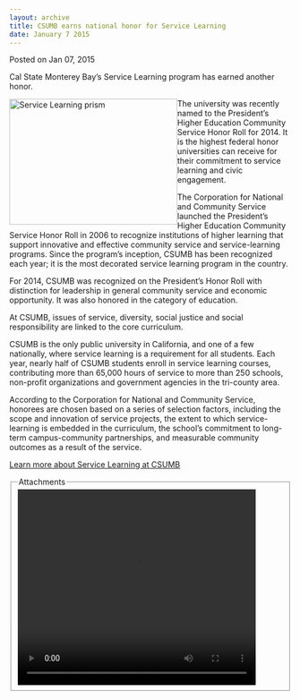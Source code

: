 ```yaml
---
layout: archive
title: CSUMB earns national honor for Service Learning
date: January 7 2015
---
```





<span class="date">Posted on Jan 07, 2015    </span>
<p>Cal State Monterey Bay&#x2019;s Service Learning program has earned
another honor.</p>
<p><img alt="Service Learning prism" src="http://news.csumb.edu/sites/default/files/65/attachments/news/images/service_learning.jpg" style="width:300px; height:225px; float:left">The university was
recently named to the President&#x2019;s Higher Education Community
Service Honor Roll for 2014. It is the highest federal honor
universities can receive for their commitment to service learning
and civic engagement.</img></p>
<p>The Corporation for National and Community Service launched the
President&#x2019;s Higher Education Community Service Honor Roll in 2006
to recognize institutions of higher learning that support
innovative and effective community service and service-learning
programs. Since the program&#x2019;s inception, CSUMB has been recognized
each year; it is the most decorated service learning program in the
country.</p>
<p>For 2014, CSUMB was recognized on the President&#x2019;s Honor Roll
with distinction for leadership in general community service and
economic opportunity. It was also honored in the category of
education.</p>
<p class="pullquote">At CSUMB, issues of service, diversity, social
justice and social responsibility are linked to the core
curriculum.</p>
<p>CSUMB is the only public university in California, and one of a
few nationally, where service learning is a requirement for all
students. Each year, nearly half of CSUMB students enroll in
service learning courses, contributing more than 65,000 hours of
service to more than 250 schools, non-profit organizations and
government agencies in the tri-county area.&#xA0;</p>
<p>According to the Corporation for National and Community Service,
honorees are chosen based on a series of selection factors,
including the scope and innovation of service projects, the extent
to which service-learning is embedded in the curriculum, the
school&#x2019;s commitment to long-term campus-community partnerships, and
measurable community outcomes as a result of the service.</p>
<p><a href="http://service.csumb.edu" rel="nofollow">Learn more
about Service Learning at CSUMB</a></p>
<fieldset class="fieldgroup group-attachments">
<legend>Attachments</legend>
<div class="field field-type-emvideo field-field-attach-video">
<div class="field-items">
<div class="field-item odd">
<div class="emvideo emvideo-video emvideo-youtube">
<div class="emfield-emvideo emfield-emvideo-youtube">
<div id="emvideo-youtube-flash-wrapper-1">
<!--<object type="application/x-shockwave-flash" height="350" width="425" data="http://www.youtube.com/v/F0ut4nKnaoc&amp;rel=0&amp;enablejsapi=1&amp;playerapiid=ytplayer&amp;fs=1" id="emvideo-youtube-flash-1">
          <param name="movie" value="http://www.youtube.com/v/F0ut4nKnaoc&amp;rel=0&amp;enablejsapi=1&amp;playerapiid=ytplayer&amp;fs=1" />
          <param name="allowScriptAccess" value="sameDomain"/>
          <param name="quality" value="best"/>
          <param name="allowFullScreen" value="true"/>
          <param name="bgcolor" value="#FFFFFF"/>
          <param name="scale" value="noScale"/>
          <param name="salign" value="TL"/>
          <param name="FlashVars" value="playerMode=embedded" />
          <param name="wmode" value="transparent" />
        </object>-->
<video controls="" width="425" height="350">
<source src="http://r11---sn-o097zne6.googlevideo.com/videoplayback?key=yt5&amp;signature=3C71D9C492C152C86FE8E8C2FF7E437BF96F6FAB.6215E6509B4587F8ED9BBB47AC784D3F073D0060&amp;id=o-AEJWBJ7xacpTXerkUXnhCSU8whx0GN7F3_ua3qlf5JDV&amp;fexp=900718,907263,916104,923368,927622,929821,930676,936121,9406392,941004,943917,947225,948124,952302,952605,952901,955301,957103,957105,957201,959701&amp;mm=31&amp;ipbits=0&amp;initcwndbps=4123750&amp;ratebypass=yes&amp;pl=23&amp;sver=3&amp;sparams=dur,id,initcwndbps,ip,ipbits,itag,mm,ms,mv,pl,ratebypass,source,upn,expire&amp;expire=1422341388&amp;upn=upUlWLxu2X0&amp;ip=198.189.249.65&amp;ms=au&amp;itag=18&amp;mt=1422319773&amp;dur=213.739&amp;mv=m&amp;source=youtube&amp;name=F0ut4nKnaoc" type="video/mp4"/></video></div>
</div>
</div>
</div>
</div>
</div>
</fieldset>





